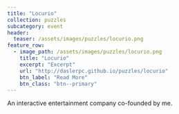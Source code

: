 ```yaml
---
title: "Locurio"
collection: puzzles
subcategory: event
header: 
  teaser: /assets/images/puzzles/locurio.png
feature_row: 
  - image_path: /assets/images/puzzles/locurio.png
    title: "Locurio"
    excerpt: "Excerpt"
    url: "http://daslerpc.github.io/puzzles/locurio"
    btn_label: "Read More"
    btn_class: "btn--primary"
---
```


An interactive entertainment company co-founded by me.